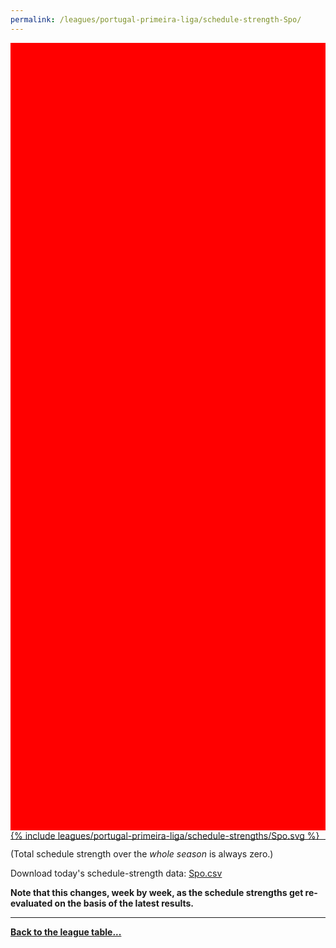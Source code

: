 ```yaml
---
permalink: /leagues/portugal-primeira-liga/schedule-strength-Spo/
---
```


<style>
.svg-wrap {
    background-color:red;
    height:0;
    padding-top:250%; /* 350px/550px */
    position: relative;
}

svg {
    background-color: white;
    height: 100%;
    display:block;
    width: 100%;
    position: absolute;
    top:0;
    left:0;
}
</style>


<div class="svg-wrap">
{% include leagues/portugal-primeira-liga/schedule-strengths/Spo.svg %}
</div>

-----

(Total schedule strength over the *whole season* is always zero.)


Download today's schedule-strength data: [Spo.csv](/assets/leagues/portugal-primeira-liga/2021/schedule-strengths/Spo.csv)

**Note that this changes, week by week, as the schedule strengths get re-evaluated on the
basis of the latest results.**

-----

[**Back to the league table...**](/leagues/portugal-primeira-liga)


